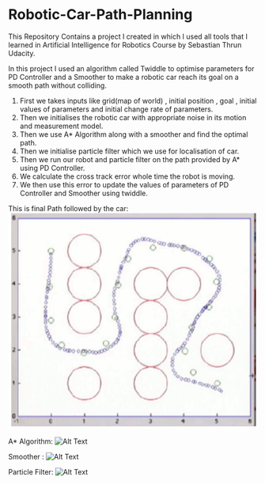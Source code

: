 # Robotic-Car-Path-Planning

This Repository Contains a project I created in which I  used all tools that I learned in Artificial Intelligence for Robotics Course  by Sebastian Thrun Udacity.

In this project I used an algorithm called Twiddle to optimise parameters for PD Controller and a Smoother to make a robotic car reach its goal on a smooth path without colliding.

1. First we takes inputs like grid(map of world) , initial position , goal , initial values of  parameters and initial change rate of parameters.
2. Then we initialises the robotic car with appropriate noise in its motion and measurement model. 
3. Then we use A* Algorithm along with a smoother and find the optimal path.  
4. Then we  initialise particle filter which we use for localisation of car. 
5. Then we run our robot and particle filter on the path provided by A* using PD Controller.  
6. We  calculate the cross track error whole time the robot is moving.
7. We then use this error to update the values of parameters of PD Controller and Smoother using twiddle.



This is final Path followed by the car:
![Alt Text](https://github.com/Rahul-Choudhary-3614/Robotic-Car-Path-Planning-/blob/main/images/Result.png?raw=true)


A* Algorithm:
![Alt Text](https://github.com/Rahul-Choudhary-3614/Robotic-Car-Path-Planning-/blob/main/images/astar_grid.gif?raw=true)

Smoother :
![Alt Text](https://github.com/Rahul-Choudhary-3614/Robotic-Car-Path-Planning-/blob/main/images/path_smoothing.gif?raw=true)

Particle Filter:
![Alt Text](https://github.com/Rahul-Choudhary-3614/Robotic-Car-Path-Planning-/blob/main/images/particle_filter.gif?raw=true)

